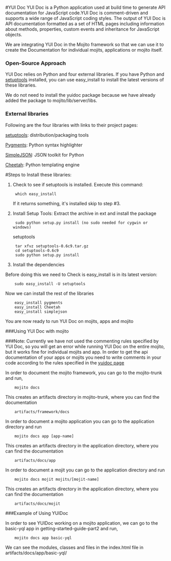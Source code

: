 #YUI Doc
YUI Doc is a Python application used at build time to generate API documentation for JavaScript code.YUI Doc is comment-driven and supports a wide range of JavaScript coding styles. The output of YUI Doc is API documentation formatted as a set of HTML pages including information about methods, properties, custom events and inheritance for JavaScript objects.

We are integrating YUI Doc in the Mojito framework so that we can use it to create the Documentation for individual mojits, applications or mojito itself.


### Open-Source Approach

YUI Doc relies on Python and four external libraries. If you have Python and [setuptools](http://pypi.python.org/pypi/setuptools) installed, you can use easy_install to install the latest versions of these libraries.

We do not need to install the yuidoc package because we have already added the package to mojito/lib/server/libs. 

### External libraries

Following are the four libraries with links to their project pages:

  [setuptools](http://peak.telecommunity.com/DevCenter/setuptools): distribution/packaging tools
  
  [Pygments](http://pygments.org/): Python syntax highlighter
  
  [SimpleJSON](http://svn.red-bean.com/bob/simplejson/tags/simplejson-1.3/docs/index.html): JSON toolkit for Python
  
  [Cheetah](http://www.cheetahtemplate.org/): Python templating engine
 
#Steps to Install these libraries:

1. Check to see if setuptools is installed.
    Execute this command:
        
        which easy_install
    
    If it returns something, it's installed skip to step #3.


2. Install Setup Tools:
    Extract the archive in ext and install the package
        
        sudo python setup.py install (no sudo needed for cygwin or windows)

    setuptools
       
        tar xfvz setuptools-0.6c9.tar.gz
        cd setuptools-0.6c9
        sudo python setup.py install

3. Install the dependencies

Before doing this we need to Check is easy_install is in its latest version:
        
        sudo easy_install -U setuptools 
        
Now we can install the rest of the libraries        
        
        easy_install pygments
        easy_install Cheetah
        easy_install simplejson

You are now ready to run YUI Doc on mojits, apps and mojito


###Using YUI Doc with mojito

###Note: Currently we have not used the commenting rules specified by YUI Doc, so you will get an error while running YUI Doc on the entire mojito, but  it works fine for individual mojits and app. In order to get the api documentation of your apps or mojits you need to write comments in your code according to the rules specified in the [yuidoc page](http://developer.yahoo.com/yui/yuidoc/) 

In order to document the mojito framework, you can go to the mojito-trunk and run,

        mojito docs
        
This creates an artifacts directory in mojito-trunk, where you can find the documentation

        artifacts/framework/docs  
        
In order to document a mojito application you can go to the application directory and run

        mojito docs app [app-name]
        
This creates an artifacts directory in the application directory, where you can find the documentation

        artifacts/docs/app
        
In order to document a mojit you can go to the application directory and run

        mojito docs mojit mojits/[mojit-name]

This creates an artifacts directory in the application directory, where you can find the documentation

        artifacts/docs/mojit
        
###Example of Using YUIDoc

In order to see YUIDoc working on a mojito application, we can go to the basic-yql app in getting-started-guide-part2 and run,

        mojito docs app basic-yql
        
We can see the modules, classes and files in the index.html file in artifacts/docs/app/basic-yql/
        

